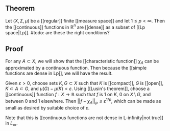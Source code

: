 ## Theorem
Let $(X,\Sigma,\mu)$ be a [[regular]] finite [[measure space]] and let $1 \leq p < \infty$. Then the [[continuous]] functions in $\mathbb R^n$ are [[dense]] as a subset of [[Lp space|Lp]]. #todo: are these the right conditions?
## Proof
For any $A\subset X$, we will show that the [[characteristic function]] $\chi_A$ can be approximated by a continuous function. Then because the [[simple functions are dense in Lp]], we will have the result.

Given $\varepsilon > 0$, choose sets $K,G\subset X$ such that $K$ is [[compact]], $G$ is [[open]], $K\subset A\subset G$, and $\mu(G) -\mu(K) < \varepsilon$. Using [[Lusin's theorem]], choose a [[continuous]] function $f:X\to \mathbb R$ such that $f$ is $1$ on $K$, $0$ on $X\setminus G$, and between $0$ and $1$ elsewhere. Then $||f - \chi_A||_p\leq \varepsilon^{1/p}$, which can be made as small as desired by suitable choice of $\varepsilon$. 

Note that this is [[continuous functions are not dense in L-infinity|not true]] in $L_\infty$. 